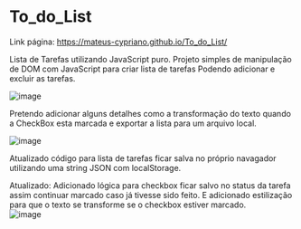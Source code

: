 # To_do_List
Link página:
https://mateus-cypriano.github.io/To_do_List/

Lista de Tarefas utilizando JavaScript puro. 
Projeto simples de manipulação de DOM com JavaScript para criar lista de tarefas
Podendo adicionar e excluir as tarefas. 

![image](https://github.com/user-attachments/assets/b4e9b35c-bbb0-4c0a-8258-e6312b5310b2)

Pretendo adicionar alguns detalhes como a transformação do texto quando a CheckBox esta marcada e exportar a lista para um arquivo local. 


![image](https://github.com/user-attachments/assets/5eeb6806-e0da-48f1-a703-63bccf8bae10)

Atualizado código para lista de tarefas ficar salva no próprio navagador utilizando uma string JSON com localStorage. 

Atualizado: Adicionado lógica para checkbox ficar salvo no status da tarefa assim continuar marcado caso já tivesse sido feito. E adicionado estilização para que o texto se transforme se o checkbox estiver marcado.  
![image](https://github.com/user-attachments/assets/6cb6c219-bcff-4569-bb5d-aa71746bb974)



